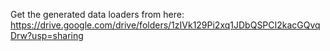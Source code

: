 Get the generated data loaders from here: https://drive.google.com/drive/folders/1zIVk129Pi2xq1JDbQSPCI2kacGQvqDrw?usp=sharing
